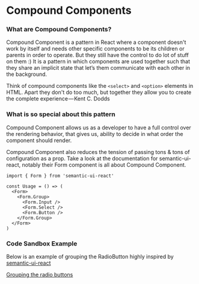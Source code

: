 # Compound Components

### What are Compound Components?

Compound Component is a pattern in React where a component doesn't work by itself and needs other specific components to be its children or parents in order to operate. But they still have the control to do lot of stuff on them :)
It is a pattern in which components are used together such that they share an implicit state that let’s them communicate with each other in the background.

Think of compound components like the ```<select>``` and ```<option>``` elements in HTML. Apart they don't do too much, but together they allow you to create the complete experience — Kent C. Dodds

### What is so special about this pattern

Compound Component allows us as a developer to have a full control over the rendering behavior, that gives us, ability to decide in what order the component should render. 

Compound Component also reduces the tension of passing tons & tons of configuration as a prop.
Take a look at the documentation for semantic-ui-react, notably their Form component is all about Compound Component.

```
import { Form } from 'semantic-ui-react'

const Usage = () => (
  <Form>
    <Form.Group>
      <Form.Input />
      <Form.Select />
      <Form.Button />
    </Form.Group>
  </Form>
)

```


### Code Sandbox Example

Below is an example of grouping the RadioButton highly inspired by [semantic-ui-react](https://react.semantic-ui.com/collections/form/)

[Grouping the radio buttons](https://codesandbox.io/s/z32mw29474)
